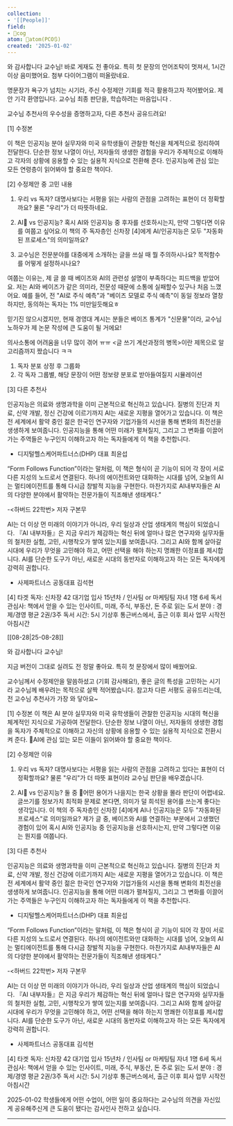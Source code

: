 ```yaml
---
collection:
- '[[People]]'
field:
- 👾cog
atom: 🧭atom(PCO🔃)
created: '2025-01-02'
---
```


와 감사합니다 교수님!  바로 게재도 전 좋아요. 특히 첫 문장의 언어조탁이 멋져서, 1시간 이상 음미했어요. 첨부 다이어그램이 떠올랐네요. 

명문장가 욕구가 넘치는 시기라, 주신 수정제안 기회를 적극 활용하고자 적어봤어요. 제안 기각 환영입니다. 교수님 최종 판단을, 학습하려는 마음입니다 .

교수님 추천사의 우수성을 증명하고자, 다른 추천사 공유드려요!

[1] 수정본

이 책은 인공지능 분야 실무자와 미국 유학생들이 관찰한 혁신을 체계적으로 정리하여 전달한다. 단순한 정보 나열이 아닌, 저자들의 생생한 경험을 우리가 주체적으로 이해하고 각자의 상황에 응용할 수 있는 실용적 지식으로 전환해 준다. 인공지능에 관심 있는 모든 연령층이 읽어봐야 할 중요한 책이다.

[2] 수정제안 중 고민 내용

1. 우리 vs 독자?
대명사보다는 서평을 읽는 사람의 관점을 고려하는 표현이 더 정확할까요? 물론 "우리"가 더 따뜻하네요.

2. AI vs 인공지능?
혹시 AI와 인공지능 중 후자를 선호하시는지, 만약 그렇다면 이유를 여쭙고 싶어요.이 책의 주 독자층인 신차장 [4]에게 AI/인공지능은 모두 "자동화된 프로세스"의 의미일까요? 

3. 교수님은 전문분야를 대중에게 소개하는 글을 쓰실 때 뭘 주의하시나요? 목적함수를 어떻게 설정하시나요?

여쭙는 이유는, 제 글 쓸 때 베이즈와 AI의 관련성 설명이 부족하다는 피드백을 받았어요. 저는 AI와 베이즈가 같은 의미라, 전문성 때문에 소통에 실패할수 있구나 처음 느꼈어요. 예를 들어, 전 "AI로 주식 예측"과 "베이즈 모델로 주식 예측"이 동일 정보라 열창하지만, 동의하는 독자는 1% 미만일듯해요ㅎ 

믿기진 않으시겠지만, 현재 경영대 계시는 분들은 베이즈 통계가 "신문물"이라, 교수님 노하우가 제 논문 작성에 큰 도움이 될 거에요!

의사소통에 어려움을 너무 많이 겪어 ㅠㅠ <글 쓰기 계산과정의 병목>이란 제목으로 알고리즘까지 짰습니다 ㅋㅋ
1) 독자 분포 상정 후 그룹화
2) 각 독자 그룹별, 해당 문장이 어떤 정보량 분포로 받아들여질지 시뮬레이션

[3] 다른 추천사

인공지능은 의료와 생명과학을 이미 근본적으로 혁신하고 있습니다. 질병의 진단과 치료, 신약 개발, 정신 건강에 이르기까지 AI는 새로운 지평을 열어가고 있습니다. 이 책은 전 세계에서 활약 중인 젊은 한국인 연구자와 기업가들의 시선을 통해 변화의 최전선을 생생하게 보여줍니다. 인공지능을 통해 어떤 미래가 펼쳐질지, 그리고 그 변화를 이끌어가는 주역들은 누구인지 이해하고자 하는 독자들에게 이 책을 추천합니다.

- 디지털헬스케어파트너스(DHP) 대표 최윤섭

“Form Follows Function”이라는 말처럼, 이 책은 형식이 곧 기능이 되어 각 장이 서로 다른 지성의 노드로서 연결된다. 하나의 에이전트와만 대화하는 시대를 넘어, 오늘의 AI는 멀티에이전트를 통해 다시금 창발적 지능을 구현한다. 마찬가지로 AI내부자들은 AI의 다양한 분야에서 활약하는 전문가들이 직조해낸 생태계다.”

-<하버드 22학번> 저자 구본무 

AI는 더 이상 먼 미래의 이야기가 아니라, 우리 일상과 산업 생태계의 핵심이 되었습니다.
『AI 내부자들』은 지금 우리가 체감하는 혁신 뒤에 얼마나 많은 연구자와 실무자들의 철저한 실험, 고민, 시행착오가 쌓여 있는지를 보여줍니다. 그리고 AI와 함께 살아갈 시대에 우리가 무엇을 고민해야 하고, 어떤 선택을 해야 하는지 명쾌한 이정표를 제시합니다.
AI를 단순한 도구가 아닌, 새로운 시대의 동반자로 이해하고자 하는 모든 독자에게 강력히 권합니다.

- 사제파트너스 공동대표 김석현

[4] 타겟 독자: 신차장 42 
대기업 입사 15년차 / 인사팀 or 마케팅팀 
자녀 1명 6세 
독서 관심사: 책에서 얻을 수 있는 인사이트, 미래, 주식, 부동산, 돈
주로 읽는 도서 분야 : 경제/경영 평균 2권/3주 
독서 시간: 5시 기상후 통근버스에서, 출근 이후 회사 업무 시작전 아침시간 

[[08-28|25-08-28]]

와 감사합니다 교수님! 

지금 버전이 그대로 실려도 전 정말 좋아요.  특히 첫 문장에서 많이 배웠어요.

교수님께서 수정제안을 말씀하셨고 (기회 감사해요!), 좋은 글의 특성을 고민하는 시기라 교수님께 배우려는 목적으로 살짝 적어봤습니다. 참고차 다른 서평도 공유드리는데, 전 교수님 추천사가 가장 와 닿아요~

[1] 수정본
이 책은 AI 분야 실무자와 미국 유학생들이 관찰한 인공지능 시대의 혁신을 체계적인 지식으로 가공하여 전달한다. 단순한 정보 나열이 아닌, 저자들의 생생한 경험을 독자가 주체적으로 이해하고 자신의 상황에 응용할 수 있는 실용적 지식으로 전환시켜 준다. AI에 관심 있는 모든 이들이 읽어봐야 할 중요한 책이다. 

[2] 수정제안 이유
1. 우리 vs 독자?
대명사보다는 서평을 읽는 사람의 관점을 고려하고 있다는 표현이 더 정확할까요? 물론 "우리"가 더 따뜻 표현이라 교수님 판단을 배우겠습니다.

2. AI vs 인공지능?
둘 중 어떤 용어가 나을지는 한국 상황을 몰라 판단이 어렵네요. 글쓰기를 정보가치 최적화 문제로 본다면, 의미가 덜 희석된 용어를 쓰는게 좋다는 생각입니다. 이 책의 주 독자층인 신차장 [4]에게 AI나 인공지능은 모두 "자동화된 프로세스"로 의미일까요? 제가 글 중, 베이즈와 AI를 연결하는 부분에서 고생했던 경험이 있어 혹시 AI와 인공지능 중 인공지능을 선호하시는지, 만약 그렇다면 이유는 뭔지를 여쭙니다. 

[3] 다른 추천사

인공지능은 의료와 생명과학을 이미 근본적으로 혁신하고 있습니다. 질병의 진단과 치료, 신약 개발, 정신 건강에 이르기까지 AI는 새로운 지평을 열어가고 있습니다. 이 책은 전 세계에서 활약 중인 젊은 한국인 연구자와 기업가들의 시선을 통해 변화의 최전선을 생생하게 보여줍니다. 인공지능을 통해 어떤 미래가 펼쳐질지, 그리고 그 변화를 이끌어가는 주역들은 누구인지 이해하고자 하는 독자들에게 이 책을 추천합니다.

- 디지털헬스케어파트너스(DHP) 대표 최윤섭

“Form Follows Function”이라는 말처럼, 이 책은 형식이 곧 기능이 되어 각 장이 서로 다른 지성의 노드로서 연결된다. 하나의 에이전트와만 대화하는 시대를 넘어, 오늘의 AI는 멀티에이전트를 통해 다시금 창발적 지능을 구현한다. 마찬가지로 AI내부자들은 AI의 다양한 분야에서 활약하는 전문가들이 직조해낸 생태계다.”

-<하버드 22학번> 저자 구본무 

AI는 더 이상 먼 미래의 이야기가 아니라, 우리 일상과 산업 생태계의 핵심이 되었습니다.
『AI 내부자들』은 지금 우리가 체감하는 혁신 뒤에 얼마나 많은 연구자와 실무자들의 철저한 실험, 고민, 시행착오가 쌓여 있는지를 보여줍니다. 그리고 AI와 함께 살아갈 시대에 우리가 무엇을 고민해야 하고, 어떤 선택을 해야 하는지 명쾌한 이정표를 제시합니다.
AI를 단순한 도구가 아닌, 새로운 시대의 동반자로 이해하고자 하는 모든 독자에게 강력히 권합니다.

- 사제파트너스 공동대표 김석현

[4]
타겟 독자: 신차장 42 
대기업 입사 15년차 / 인사팀 or 마케팅팀 
자녀 1명 6세 
독서 관심사: 책에서 얻을 수 있는 인사이트, 미래, 주식, 부동산, 돈
주로 읽는 도서 분야 : 경제/경영 평균 2권/3주 
독서 시간: 5시 기상후 통근버스에서, 출근 이후 회사 업무 시작전 아침시간 

2025-01-02
학생들에게 어떤 수업이, 어떤 일이 중요하다는 교수님의 의견을 자신있게 공유해주신게 큰 도움이 됐다는 감사인사 전하고 싶습니다. 

---
